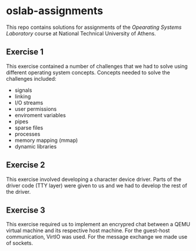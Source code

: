 # oslab-assignments
This repo contains solutions for assignments of the _Opearating Systems Laboratory_ course at National Technical University of Athens.

## Exercise 1
This exercise contained a number of challenges that we had to solve using different operating system concepts. Concepts needed to solve the challenges included:
* signals
* linking
* I/O streams
* user permissions
* enviroment variables
* pipes
* sparse files
* processes
* memory mapping (mmap)
* dynamic libraries

## Exercise 2
This exercise involved developing a character device driver. Parts of the driver code (TTY layer) were given to us and we had to develop the rest of the driver.

## Exercise 3
This exercise required us to implement an encrypred chat between a QEMU virtual machine and its respective host machine. For the guest-host communication, VirtIO was used. For the message exchange we made use of sockets.
